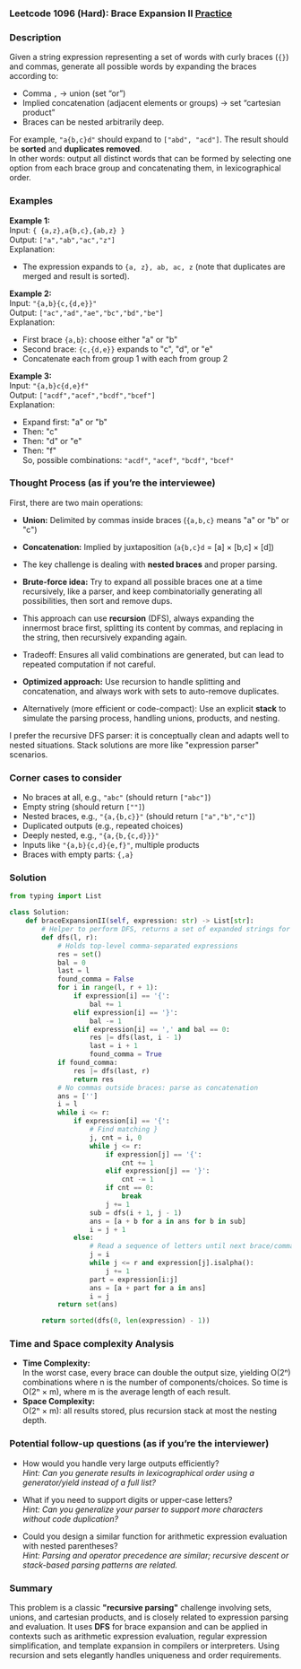 ### Leetcode 1096 (Hard): Brace Expansion II [Practice](https://leetcode.com/problems/brace-expansion-ii)

### Description  
Given a string expression representing a set of words with curly braces (`{}`) and commas, generate all possible words by expanding the braces according to:
- Comma `,` → union (set “or”)
- Implied concatenation (adjacent elements or groups) → set “cartesian product”
- Braces can be nested arbitrarily deep.

For example, `"a{b,c}d"` should expand to `["abd", "acd"]`. The result should be **sorted** and **duplicates removed**.  
In other words: output all distinct words that can be formed by selecting one option from each brace group and concatenating them, in lexicographical order.

### Examples  

**Example 1:**  
Input: `{ {a,z},a{b,c},{ab,z} }`  
Output: `["a","ab","ac","z"]`  
Explanation:  
- The expression expands to `{a, z}, ab, ac, z` (note that duplicates are merged and result is sorted).

**Example 2:**  
Input: `"{a,b}{c,{d,e}}"`  
Output: `["ac","ad","ae","bc","bd","be"]`  
Explanation:  
- First brace `{a,b}`: choose either "a" or "b"
- Second brace: `{c,{d,e}}` expands to "c", "d", or "e"
- Concatenate each from group 1 with each from group 2

**Example 3:**  
Input: `"{a,b}c{d,e}f"`  
Output: `["acdf","acef","bcdf","bcef"]`  
Explanation:  
- Expand first: "a" or "b"
- Then: "c"
- Then: "d" or "e"
- Then: "f"  
So, possible combinations: `"acdf"`, `"acef"`, `"bcdf"`, `"bcef"`

### Thought Process (as if you’re the interviewee)  

First, there are two main operations:
- **Union:** Delimited by commas inside braces (`{a,b,c}` means "a" or "b" or "c")
- **Concatenation:** Implied by juxtaposition (`a{b,c}d` = [a] × [b,c] × [d])

- The key challenge is dealing with **nested braces** and proper parsing.
- **Brute-force idea:** Try to expand all possible braces one at a time recursively, like a parser, and keep combinatorially generating all possibilities, then sort and remove dups.
- This approach can use **recursion** (DFS), always expanding the innermost brace first, splitting its content by commas, and replacing in the string, then recursively expanding again.
- Tradeoff: Ensures all valid combinations are generated, but can lead to repeated computation if not careful.
- **Optimized approach:** Use recursion to handle splitting and concatenation, and always work with sets to auto-remove duplicates.
- Alternatively (more efficient or code-compact): Use an explicit **stack** to simulate the parsing process, handling unions, products, and nesting.

I prefer the recursive DFS parser: it is conceptually clean and adapts well to nested situations. Stack solutions are more like "expression parser" scenarios.

### Corner cases to consider  
- No braces at all, e.g., `"abc"` (should return `["abc"]`)
- Empty string (should return `[""]`)
- Nested braces, e.g., `"{a,{b,c}}"` (should return `["a","b","c"]`)
- Duplicated outputs (e.g., repeated choices)
- Deeply nested, e.g., `"{a,{b,{c,d}}}"`
- Inputs like `"{a,b}{c,d}{e,f}"`, multiple products
- Braces with empty parts: `{,a}`

### Solution

```python
from typing import List

class Solution:
    def braceExpansionII(self, expression: str) -> List[str]:
        # Helper to perform DFS, returns a set of expanded strings for s[l:r+1]
        def dfs(l, r):
            # Holds top-level comma-separated expressions
            res = set()
            bal = 0
            last = l
            found_comma = False
            for i in range(l, r + 1):
                if expression[i] == '{':
                    bal += 1
                elif expression[i] == '}':
                    bal -= 1
                elif expression[i] == ',' and bal == 0:
                    res |= dfs(last, i - 1)
                    last = i + 1
                    found_comma = True
            if found_comma:
                res |= dfs(last, r)
                return res
            # No commas outside braces: parse as concatenation
            ans = ['']
            i = l
            while i <= r:
                if expression[i] == '{':
                    # Find matching }
                    j, cnt = i, 0
                    while j <= r:
                        if expression[j] == '{':
                            cnt += 1
                        elif expression[j] == '}':
                            cnt -= 1
                        if cnt == 0:
                            break
                        j += 1
                    sub = dfs(i + 1, j - 1)
                    ans = [a + b for a in ans for b in sub]
                    i = j + 1
                else:
                    # Read a sequence of letters until next brace/comma
                    j = i
                    while j <= r and expression[j].isalpha():
                        j += 1
                    part = expression[i:j]
                    ans = [a + part for a in ans]
                    i = j
            return set(ans)

        return sorted(dfs(0, len(expression) - 1))
```

### Time and Space complexity Analysis  

- **Time Complexity:**  
  In the worst case, every brace can double the output size, yielding O(2ⁿ) combinations where n is the number of components/choices. So time is O(2ⁿ × m), where m is the average length of each result.
- **Space Complexity:**  
  O(2ⁿ × m): all results stored, plus recursion stack at most the nesting depth.

### Potential follow-up questions (as if you’re the interviewer)  

- How would you handle very large outputs efficiently?  
  *Hint: Can you generate results in lexicographical order using a generator/yield instead of a full list?*
  
- What if you need to support digits or upper-case letters?  
  *Hint: Can you generalize your parser to support more characters without code duplication?*
  
- Could you design a similar function for arithmetic expression evaluation with nested parentheses?  
  *Hint: Parsing and operator precedence are similar; recursive descent or stack-based parsing patterns are related.*

### Summary
This problem is a classic **"recursive parsing"** challenge involving sets, unions, and cartesian products, and is closely related to expression parsing and evaluation. It uses **DFS** for brace expansion and can be applied in contexts such as arithmetic expression evaluation, regular expression simplification, and template expansion in compilers or interpreters. Using recursion and sets elegantly handles uniqueness and order requirements.